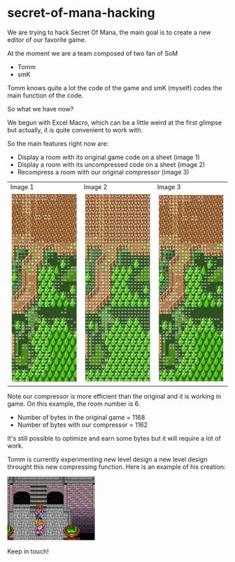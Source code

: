 # secret-of-mana-hacking

We are trying to hack Secret Of Mana, the main goal is to create a new editor of our favorite game.

At the moment we are a team composed of two fan of SoM
  - Tomm
  - smK

Tomm knows quite a lot the code of the game and smK (myself) codes the main function of the code.

So what we have now?

We begun with Excel Macro, which can be a little weird at the first glimpse but actually, it is quite convenient to work with.

So the main features right now are:

- Display a room with its original game code on a sheet (image 1)
- Display a room with its uncompressed code on a sheet (image 2)
- Recompress a room with our original compressor (image 3)

<table border="0">
<tr>
<td>Image 1</td>
<td>Image 2</td>
<td>Image 3</td>
</tr>
<tr>
<td><img src="/Images%20GitHub/Room6_original_code.png" alt="Image 1" style="width:200px;"/></td>
<td><img src="/Images%20GitHub/Room6_uncompressed_code.png" alt="Image 2" style="width:200px;"/></td>
<td><img src="/Images%20GitHub/Room6_compressed_code.png" alt="Image 3" style="width:200px;"/></td>
</tr>
</table>

Note our compressor is more efficient than the original and it is working in game.
On this example, the room number is 6.
- Number of bytes in the original game = 1168
- Number of bytes with our compressor = 1162

It's still possible to optimize and earn some bytes but it will require a lot of work.

Tomm is currently experimenting new level design a new level design throught this new compressing function.
Here is an example of his creation:

<img src="/Images%20GitHub/Tomm_room.png" alt="Tomm Room" style="width:200px;"/>

Keep in touch!
